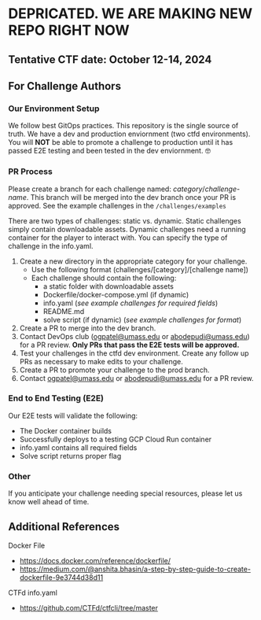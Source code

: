 # DEPRICATED. WE ARE MAKING NEW REPO RIGHT NOW
## Tentative CTF date: October 12-14, 2024

## For Challenge Authors 

### Our Environment Setup 
We follow best GitOps practices. This repository is the single source of truth. 
We have a dev and production enviornment (two ctfd environments). You will **NOT** be able to promote a challenge to production until it has passed E2E testing and been tested in the dev enviornment. 🤓

### PR Process
Please create a branch for each challenge named: *category*/*challenge-name*.
This branch will be merged into the dev branch once your PR is approved. 
See the example challenges in the `/challenges/examples`

There are two types of challenges: static vs. dynamic. 
Static challenges simply contain downloadable assets. 
Dynamic challenges need a running container for the player to interact with. 
You can specify the type of challenge in the info.yaml. 

1) Create a new directory in the appropriate category for your challenge. 
    - Use the following format (challenges/[category]/[challenge name])
    - Each challenge should contain the following:
        - a static folder with downloadable assets
        - Dockerfile/docker-compose.yml (if dynamic)
        - info.yaml (*see example challenges for required fields*)
        - README.md
        - solve script (if dynamic) (*see example challenges for format*)
2) Create a PR to merge into the dev branch. 
3) Contact DevOps club (ogpatel@umass.edu or abodepudi@umass.edu) for a PR review. **Only PRs that pass the E2E tests will be approved.** 
4) Test your challenges in the ctfd dev environment. Create any follow up PRs as necessary to make edits to your challenge. 
5) Create a PR to promote your challenge to the prod branch. 
6) Contact ogpatel@umass.edu or abodepudi@umass.edu for a PR review.


### End to End Testing (E2E)
Our E2E tests will validate the following:
- The Docker container builds 
- Successfully deploys to a testing GCP Cloud Run container
- info.yaml contains all required fields 
- Solve script returns proper flag

### Other 
If you anticipate your challenge needing special resources, please let us know well ahead of time. 


## Additional References
Docker File
- https://docs.docker.com/reference/dockerfile/
- https://medium.com/@anshita.bhasin/a-step-by-step-guide-to-create-dockerfile-9e3744d38d11

CTFd info.yaml
- https://github.com/CTFd/ctfcli/tree/master
